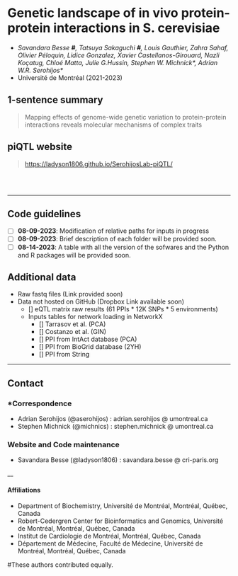# __Genetic landscape of in vivo protein-protein interactions in S. cerevisiae__
- _Savandara Besse __#__, Tatsuya Sakaguchi __#__, Louis Gauthier, Zahra Sahaf, Olivier Péloquin, Lidice Gonzalez, Xavier Castellanos-Girouard, Nazli Koçatug, Chloé Matta, Julie G.Hussin, Stephen W. Michnick\*, Adrian W.R. Serohijos\*_
- Université de Montréal (2021-2023)

## 1-sentence summary
> Mapping effects of genome-wide genetic variation to protein-protein interactions reveals molecular mechanisms of complex traits 

## piQTL website 
> https://ladyson1806.github.io/SerohijosLab-piQTL/

<br><br>
____ 

## Code guidelines
- [ ] __08-09-2023__: Modification of relative paths for inputs in progress 
- [ ] __08-09-2023__: Brief description of each folder will be provided soon.
- [ ] __08-14-2023__: A table with all the version of the sofwares and the Python and R packages will be provided soon. 

## Additional data
- Raw fastq files (Link provided soon)
- Data not hosted on GitHub (Dropbox Link available soon)
  - [] eQTL matrix raw results (61 PPIs * 12K SNPs * 5 environments)
  - Inputs tables for network loading in NetworkX
    - [] Tarrasov et al. (PCA)
    - [] Costanzo et al. (GIN)
    - [] PPI from IntAct database (PCA)
    - [] PPI from BioGrid database (2YH)
    - [] PPI from String


___

## Contact 

### *Correspondence
- Adrian Serohijos (@aserohijos) : adrian.serohijos @ umontreal.ca
- Stephen Michnick (@michnics) : stephen.michnick @ umontreal.ca

### Website and Code maintenance
- Savandara Besse (@ladyson1806) : savandara.besse @ cri-paris.org


__


#### Affiliations

- Department of Biochemistry, Université de Montréal, Montréal, Québec, Canada
- Robert-Cedergren Center for Bioinformatics and Genomics, Université de Montréal, Montréal, Québec, Canada
- Institut de Cardiologie de Montréal, Montréal, Québec, Canada
- Département de Médecine, Faculté de Médecine, Université de Montréal, Montréal, Québec, Canada
  
#These authors contributed equally. 
